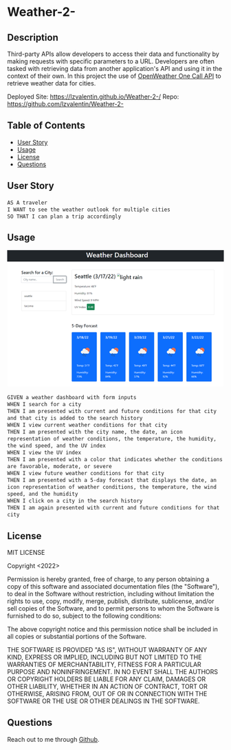 # Weather-2-

## Description 
Third-party APIs allow developers to access their data and functionality by making requests with specific parameters to a URL. Developers are often tasked with retrieving data from another application's API and using it in the context of their own.
In this project the use of [OpenWeather One Call API](https://openweathermap.org/api/one-call-api) to retrieve weather data for cities.

Deployed Site: https://lzvalentin.github.io/Weather-2-/
Repo: https://github.com/lzvalentin/Weather-2-

## Table of Contents 
 * [User Story](#userstory)
 * [Usage](#usage)
 * [License](#license)
 * [Questions](#questions)
## User Story

```
AS A traveler
I WANT to see the weather outlook for multiple cities
SO THAT I can plan a trip accordingly
```

## Usage

![weather](https://github.com/lzvalentin/Weather-2-/blob/main/Assets/images/weather.png?raw=true)
```
GIVEN a weather dashboard with form inputs
WHEN I search for a city
THEN I am presented with current and future conditions for that city and that city is added to the search history
WHEN I view current weather conditions for that city
THEN I am presented with the city name, the date, an icon representation of weather conditions, the temperature, the humidity, the wind speed, and the UV index
WHEN I view the UV index
THEN I am presented with a color that indicates whether the conditions are favorable, moderate, or severe
WHEN I view future weather conditions for that city
THEN I am presented with a 5-day forecast that displays the date, an icon representation of weather conditions, the temperature, the wind speed, and the humidity
WHEN I click on a city in the search history
THEN I am again presented with current and future conditions for that city
```

## License

MIT LICENSE 

 Copyright <2022> <COPYRIGHT Lorena Zuniga>

Permission is hereby granted, free of charge, to any person obtaining a copy of this software and associated documentation files (the "Software"), to deal in the Software without restriction, including without limitation the rights to use, copy, modify, merge, publish, distribute, sublicense, and/or sell copies of the Software, and to permit persons to whom the Software is furnished to do so, subject to the following conditions:

The above copyright notice and this permission notice shall be included in all copies or substantial portions of the Software.

THE SOFTWARE IS PROVIDED "AS IS", WITHOUT WARRANTY OF ANY KIND, EXPRESS OR IMPLIED, INCLUDING BUT NOT LIMITED TO THE WARRANTIES OF MERCHANTABILITY, FITNESS FOR A PARTICULAR PURPOSE AND NONINFRINGEMENT. IN NO EVENT SHALL THE AUTHORS OR COPYRIGHT HOLDERS BE LIABLE FOR ANY CLAIM, DAMAGES OR OTHER LIABILITY, WHETHER IN AN ACTION OF CONTRACT, TORT OR OTHERWISE, ARISING FROM, OUT OF OR IN CONNECTION WITH THE SOFTWARE OR THE USE OR OTHER DEALINGS IN THE SOFTWARE.


## Questions
Reach out to me through [Github](www.github.com/lzvalentin).
